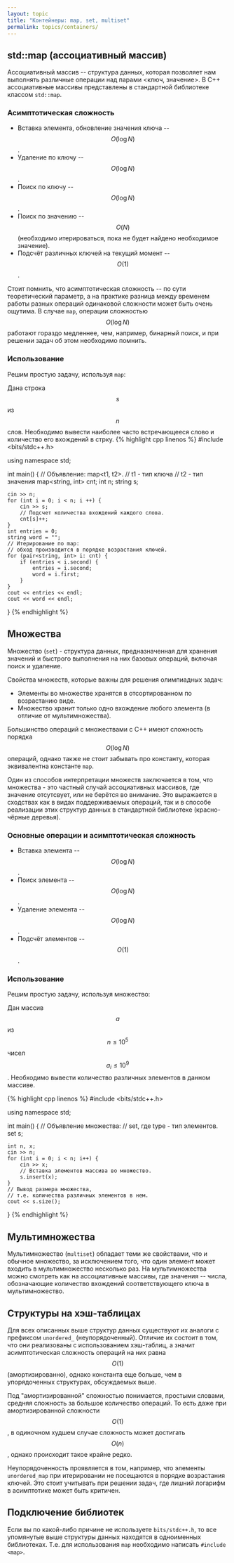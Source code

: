 ```yaml
---
layout: topic
title: "Контейнеры: map, set, multiset"
permalink: topics/containers/
---
```


## std::map (ассоциативный массив) ##

Ассоциативный массив -- структура данных, которая позволяет нам выполнять различные операции
над парами <ключ, значение>. В С++ ассоциативные массивы представлены в стандартной библиотеке
классом `std::map`.

### Асимптотическая сложность ###

* Вставка элемента, обновление значения ключа -- $$O(\log N)$$.
* Удаление по ключу -- $$O(\log N)$$.
* Поиск по ключу -- $$O(\log N)$$.
* Поиск по значению -- $$O(N)$$ (необходимо итерироваться, пока не будет найдено необходимое значение).
* Подсчёт различных ключей на текущий момент -- $$O(1)$$.

Стоит помнить, что асимптотическая сложность -- по сути теоретический параметр, а на практике
разница между временем работы разных операций одинаковой сложности может быть очень ощутима.
В случае `map`, операции сложностью $$O(\log N)$$ работают гораздо медленнее, чем, например,
бинарный поиск, и при решении задач об этом необходимо помнить.

### Использование ###

Решим простую задачу, используя `map`:

Дана строка $$s$$ из $$n$$ слов. Необходимо вывести наиболее часто встречающееся слово и количество его вхождений в стрку.
{% highlight cpp linenos %}
#include <bits/stdc++.h>

using namespace std;

int main() {
    // Объявление: map<t1, t2>.
    // t1 - тип ключа
    // t2 - тип значения
    map<string, int> cnt;
    int n;
    string s;

    cin >> n;
    for (int i = 0; i < n; i ++) {
        cin >> s;
        // Подсчет количества вхождений каждого слова.
        cnt[s]++;
    }
    int entries = 0;
    string word = "";
    // Итерирование по map:
    // обход производится в порядке возрастания ключей.
    for (pair<string, int> i: cnt) {
        if (entries < i.second) {
            entries = i.second;
            word = i.first;
        }
    }
    cout << entries << endl;
    cout << word << endl;
}
{% endhighlight %}

## Множества ##

Множество (`set`) - структура данных, предназначенная для хранения значений и быстрого выполнения на них базовых операций, включая поиск и удаление.

Свойства множеств, которые важны для решения олимпиадных задач:
* Элементы во множестве хранятся в отсортированном по возрастанию виде.
* Множество хранит только одно вхождение любого элемента (в отличие от мультимножества).

Большинство операций с множествами с С++ имеют сложность порядка $$O(\log N)$$ операций, однако также не стоит забывать про константу, которая эквивалентна константе `map`.

Один из способов интерпретации множеств заключается в том, что множества - это
частный случай ассоциативных массивов, где значение отсутсвует, или не берётся во
внимание. Это выражается в сходствах как в видах поддерживаемых операций, так и
в способе реализации этих структур данных в стандартной библиотеке (красно-чёрные
деревья).

### Основные операции и асимптотическая сложность ###

* Вставка элемента -- $$O(\log N)$$.
* Поиск элемента -- $$O(\log N)$$.
* Удаление элемента -- $$O(\log N)$$.
* Подсчёт элементов -- $$O(1)$$.

### Использование ###

Решим простую задачу, используя множество:

Дан массив $$a$$ из $$n \le 10^5$$ чисел $$a_i \le 10^9$$. Необходимо вывести количество различных элементов в данном массиве.

{% highlight cpp linenos %}
#include <bits/stdc++.h>

using namespace std;

int main() {
    // Объявление множества:
    // set<type>, где type - тип элементов.
    set<int> s;

    int n, x;
    cin >> n;
    for (int i = 0; i < n; i++) {
        cin >> x;
        // Вставка элементов массива во множество.
        s.insert(x);
    }
    // Вывод размера множества,
    // т.е. количества различных элементов в нем.
    cout << s.size();
}
{% endhighlight %}

## Мультимножества ##

Мультимножество (`multiset`) обладает теми же свойствами, что и обычное множество,
за исключением того, что один элемент может входить в мультимножество несколько раз.
На мультимножества можно смотреть как на ассоциативные массивы, где значения --
числа, обозначающие количество вхождений соответствующего ключа в мультимножество.

## Структуры на хэш-таблицах

Для всех описанных выше структур данных существуют их аналоги с префиксом
`unordered_` (неупорядоченный). Отличие их состоит в том, что они реализованы
с использованием хэш-таблиц, а значит асимптотическая сложность операций на них
равна $$O(1)$$ (амортизированно), однако константа еще больше, чем в упорядоченных
структурах, обсуждаемых выше.

Под "амортизированной" сложностью понимается, простыми словами, средняя сложность
за большое количество операций. То есть даже при амортизированной сложности $$O(1)$$,
в одиночном худшем случае сложность может достигать $$O(n)$$, однако происходит такое
крайне редко.

Неупорядоченность проявляется в том, например, что элементы `unordered_map`
при итерировании не посещаются в порядке возрастания ключей. Это стоит учитывать
при решении задач, где лишний логарифм в асимптотике может быть критичен.

## Подключение библиотек

Если вы по какой-либо причине не используете `bits/stdc++.h`, то все упомянутые выше
структуры данных находятся в одноименных библиотеках. Т.е. для использования `map`
необходимо написать `#include <map>`.
